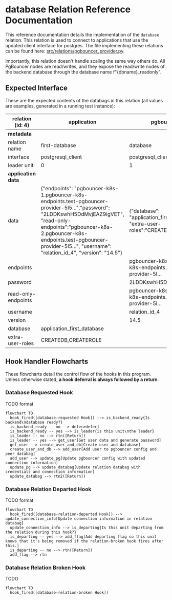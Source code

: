 # database Relation Reference Documentation

This reference documentation details the implementation of the `database` relation. This relation is used to connect to applications that use the updated client interface for postgres. The file implementing these relations can be found here: [src/relations/pgbouncer_provider.py](../../../src/relations/pgbouncer_provider.py).

Importantly, this relation doesn't handle scaling the same way others do. All PgBouncer nodes are read/writes, and they expose the read/write nodes of the backend database through the database name f"{dbname}_readonly".

## Expected Interface

These are the expected contents of the databags in this relation (all values are examples, generated in a running test instance):

| relation (id: 4) | application | pgbouncer-k8s|
|---|---|---|
|**metadata**|
| relation name    | first-database | database|
| interface        | postgresql_client | postgresql_client  |
| leader unit      | 0| 1 |
| **application data**| 
| data                |   {"endpoints": "pgbouncer-k8s-1.pgbouncer-k8s-endpoints.test-pgbouncer-provider-5l5…","password": "2LDDKswhH5DdMvjEAZ9igVET", "read-only-endpoints":"pgbouncer-k8s-2.pgbouncer-k8s-endpoints.test-pgbouncer-provider-5l5…", "username": "relation_id_4", "version": "14.5"}  | {"database": "application_first_database", "extra-user-roles":"CREATEDB,CREATEROLE"} |
| endpoints           | | pgbouncer-k8s-1.pgbouncer-k8s-endpoints.test-pgbouncer-provider-5l…  |
| password            | |2LDDKswhH5DdMvjEAZ9igVET |
| read-only-endpoints | | pgbouncer-k8s-2.pgbouncer-k8s-endpoints.test-pgbouncer-provider-5l…  | 
| username            | |  relation_id_4|
| version             | | 14.5 |
| database            | application_first_database | |
| extra-user-roles    | CREATEDB,CREATEROLE| |

## Hook Handler Flowcharts

These flowcharts detail the control flow of the hooks in this program. Unless otherwise stated, **a hook deferral is always followed by a return**.

### Database Requested Hook

TODO format

```mermaid
flowchart TD
  hook_fired([database-requested Hook]) --> is_backend_ready{Is backend\ndatabase ready?}
  is_backend_ready -- no --> defer>defer]
  is_backend_ready -- yes --> is_leader{is this unit\nthe leader}
  is_leader -- no --> rtn([Return])
  is_leader -- yes --> get_user[Get user data and generate password]
  get_user --> create_user_and_db[Create user and database]
  create_user_and_db --> add_user[Add user to pgbouncer config and peer databag]
  add_user --> update_pg[Update pgbouncer config with updated connection information]
  update_pg --> update_databag[Update relation databag with credentials and connection information]
  update_databag --> rtn2([Return])
```

### Database Relation Departed Hook

TODO format

```mermaid
flowchart TD
  hook_fired([database-relation-departed Hook]) --> update_connection_info[Update connection information in relation databag]
  update_connection_info --> is_departing{Is this unit departing from the relation during this hook?}
  is_departing -- yes --> add_flag[Add departing flag so this unit knows that it's being removed if the relation-broken hook fires after this.]
  is_departing -- no --> rtn([Return])
  add_flag --> rtn
```

### Database Relation Broken Hook

TODO

```mermaid
flowchart TD
  hook_fired([database-relation-broken Hook])
```
